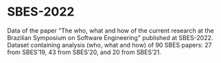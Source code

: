 # SBES-2022
 Data of the paper "The who, what and how of the current research at the Brazilian Symposium on Software Engineering" published at SBES-2022. Dataset containing analysis (who, what and how) of 90 SBES papers: 27 from SBES’19, 43 from SBES’20, and 20 from SBES’21.
